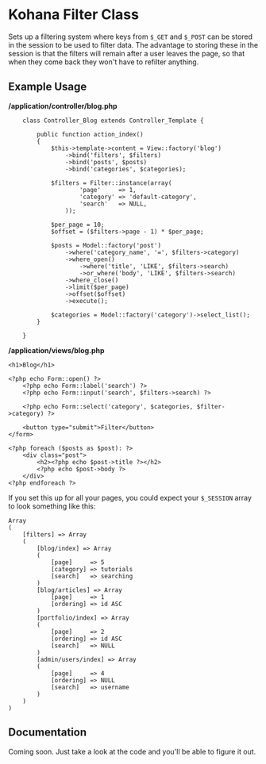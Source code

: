 # Kohana Filter Class

Sets up a filtering system where keys from `$_GET` and `$_POST` can be stored in the session to be used to filter data. The advantage to storing these in 
the session is that the filters will remain after a user leaves the page, so that when they come back they won't have to refilter anything.

## Example Usage

**/application/controller/blog.php**

		class Controller_Blog extends Controller_Template {
			
			public function action_index()
			{
				$this->template->content = View::factory('blog')
					->bind('filters', $filters)
					->bind('posts', $posts)
					->bind('categories', $categories);
				
				$filters = Filter::instance(array(
						'page'     => 1,
						'category' => 'default-category',
						'search'   => NULL,
					));
					
				$per_page = 10;
				$offset = ($filters->page - 1) * $per_page;
					
				$posts = Model::factory('post')
					->where('category_name', '=', $filters->category)
					->where_open()
						->where('title', 'LIKE', $filters->search)
						->or_where('body', 'LIKE', $filters->search)
					->where_close()
					->limit($per_page)
					->offset($offset)
					->execute();
				
				$categories = Model::factory('category')->select_list();
			}
		
		}

**/application/views/blog.php**

	<h1>Blog</h1>
	
	<?php echo Form::open() ?>
		<?php echo Form::label('search') ?>
		<?php echo Form::input('search', $filters->search) ?>
		
		<?php echo Form::select('category', $categories, $filter->category) ?>
		
		<button type="submit">Filter</button>
	</form>
	
	<?php foreach ($posts as $post): ?>
		<div class="post">
			<h2><?php echo $post->title ?></h2>
			<?php echo $post->body ?>
		</div>
	<?php endforeach ?>

If you set this up for all your pages, you could expect your `$_SESSION` array to look something like this:

	Array
	(
		[filters] => Array
		(
			[blog/index] => Array
			(
				[page]     => 5
				[category] => tutorials
				[search]   => searching
			)
			[blog/articles] => Array
				[page]     => 1
				[ordering] => id ASC
			)
			[portfolio/index] => Array
			(
				[page]     => 2
				[ordering] => id ASC
				[search]   => NULL
			)
			[admin/users/index] => Array
			(
				[page]     => 4
				[ordering] => NULL
				[search]   => username
			)
		)
	)
	
## Documentation

Coming soon. Just take a look at the code and you'll be able to figure it out.